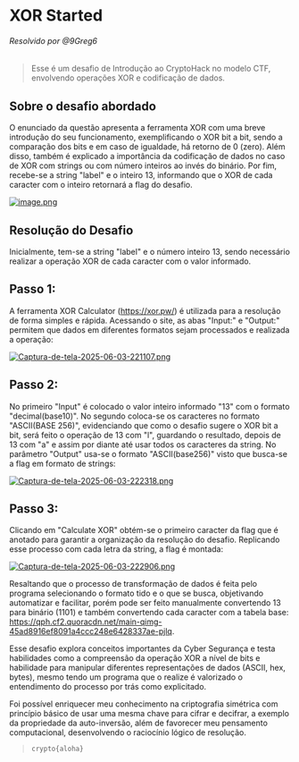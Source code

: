 # XOR Started
###### Resolvido por @9Greg6
> Esse é um desafio de Introdução ao CryptoHack no modelo CTF, envolvendo operações XOR e codificação de dados.
## Sobre o desafio abordado
O enunciado da questão apresenta a ferramenta XOR com uma breve introdução do seu funcionamento, exemplificando o XOR bit a bit, sendo a comparação dos bits e em caso de igualdade, há retorno de 0 (zero). Além disso, também é explicado a importância da codificação de dados no caso de XOR com strings ou com número inteiros ao invés do binário. Por fim, recebe-se a string "label" e o inteiro 13, informando que o XOR de cada caracter com o inteiro retornará a flag do desafio.


[![image.png](https://i.postimg.cc/yxvGZWPH/image.png)](https://postimg.cc/rRRg6V3n)


## Resolução do Desafio
Inicialmente, tem-se a string "label" e o número inteiro 13, sendo necessário realizar a operação XOR de cada caracter com o valor informado.

## Passo 1:
A ferramenta XOR Calculator (https://xor.pw/) é utilizada para a resolução de forma simples e rápida. Acessando o site, as abas "Input:" e "Output:" permitem que dados em diferentes formatos sejam processados e realizada a operação:

[![Captura-de-tela-2025-06-03-221107.png](https://i.postimg.cc/GhWBtJSr/Captura-de-tela-2025-06-03-221107.png)](https://postimg.cc/dL9QSdYS)


## Passo 2:
No primeiro "Input" é colocado o valor inteiro informado "13" com o formato "decimal(base10)". No segundo coloca-se os caracteres no formato "ASCII(BASE 256)", evidenciando que como o desafio sugere o XOR bit a bit, será feito o operação de 13 com "l", guardando o resultado, depois de 13 com "a" e assim por diante até usar todos os caracteres da string. No parâmetro "Output" usa-se o formato "ASCII(base256)" visto que busca-se a flag em formato de strings:

[![Captura-de-tela-2025-06-03-222318.png](https://i.postimg.cc/yNMBXvcY/Captura-de-tela-2025-06-03-222318.png)](https://postimg.cc/hJ1HK82H)


## Passo 3:
Clicando em "Calculate XOR" obtém-se o primeiro caracter da flag que é anotado para garantir a organização da resolução do desafio. 
Replicando esse processo com cada letra da string, a flag é montada: 

[![Captura-de-tela-2025-06-03-222906.png](https://i.postimg.cc/8Pz8vq9m/Captura-de-tela-2025-06-03-222906.png)](https://postimg.cc/Lhw0K0HJ)


Resaltando que o processo de transformação de dados é feita pelo programa selecionando o formato tido e o que se busca, objetivando automatizar e facilitar, porém pode ser feito manualmente convertendo 13 para binário (1101) e também convertendo cada caracter com a tabela base: https://qph.cf2.quoracdn.net/main-qimg-45ad8916ef8091a4ccc248e6428337ae-pjlq.


Esse desafio explora conceitos importantes da Cyber Segurança e testa habilidades como a compreensão da operação XOR a nível de bits e habilidade para manipular diferentes representações de dados (ASCII, hex, bytes), mesmo tendo um programa que o realize é valorizado o entendimento do processo por trás como explicitado.

Foi possível enriquecer meu conhecimento na criptografia simétrica com princípio básico de usar uma mesma chave para cifrar e decifrar, a exemplo da propriedade da auto-inversão, além de favorecer meu pensamento computacional, desenvolvendo o raciocínio lógico de resolução.


>`crypto{aloha}`
 
